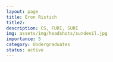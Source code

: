 ```yaml
---
layout: page
title: Eron Ristich 
title2: 
description: CS, FURI, SURI
img: assets/img/headshots/sundevil.jpg
importance: 5
category: Undergraduates
status: active
---
```



